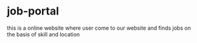 # job-portal
this is a online website where user come to our website and finds jobs on the basis of skill and location 
